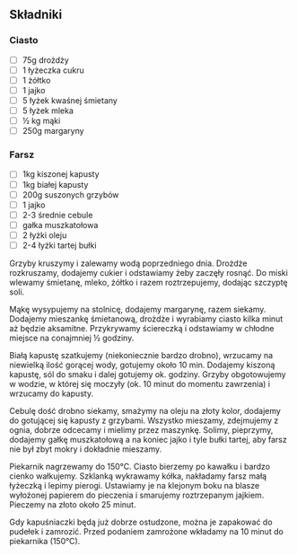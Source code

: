 ## Składniki

### Ciasto

* [ ] 75g drożdży
* [ ] 1 łyżeczka cukru
* [ ] 1 żółtko
* [ ] 1 jajko
* [ ] 5 łyżek kwaśnej śmietany
* [ ] 5 łyżek mleka
* [ ] ½ kg mąki
* [ ] 250g margaryny

### Farsz

* [ ] 1kg kiszonej kapusty
* [ ] 1kg białej kapusty
* [ ] 200g suszonych grzybów
* [ ] 1 jajko
* [ ] 2-3 średnie cebule
* [ ] gałka muszkatołowa
* [ ] 2 łyżki oleju
* [ ] 2-4 łyżki tartej bułki

Grzyby kruszymy i zalewamy wodą poprzedniego dnia.
Drożdże rozkruszamy, dodajemy cukier i odstawiamy żeby zaczęły rosnąć.
Do miski wlewamy śmietanę, mleko, żółtko i razem roztrzepujemy, dodając szczyptę soli.

Mąkę wysypujemy na stolnicę, dodajemy margarynę, razem siekamy. Dodajemy mieszankę śmietanową, drożdże i wyrabiamy ciasto kilka minut aż będzie aksamitne. Przykrywamy ściereczką i odstawiamy w chłodne miejsce na conajmniej ½ godziny. 

Białą kapustę szatkujemy (niekoniecznie bardzo drobno), wrzucamy na niewielką ilość gorącej wody, gotujemy około 10 min. Dodajemy kiszoną kapustę, sól do smaku i dalej gotujemy ok. godziny.
Grzyby obgotowujemy w wodzie, w której się moczyły (ok. 10 minut do momentu zawrzenia) i wrzucamy do kapusty.

Cebulę dość drobno siekamy, smażymy na oleju na złoty kolor, dodajemy do gotującej się kapusty z grzybami. Wszystko mieszamy, zdejmujemy z ognia, dobrze odcecamy i mielimy przez maszynkę. Solimy, pieprzymy, dodajemy gałkę muszkatołową a na koniec jajko i tyle bułki tartej, aby farsz nie był zbyt mokry i dokładnie mieszamy.

Piekarnik nagrzewamy do 150°C. Ciasto bierzemy po kawałku i bardzo cienko wałkujemy. Szklanką wykrawamy kółka, nakładamy farsz małą łyżeczką i lepimy pierogi.
Ustawiamy je na klejonym boku na blasze wyłożonej papierem do pieczenia i smarujemy roztrzepanym jajkiem. Pieczemy na złoto około 25 minut.

Gdy kapuśniaczki będą już dobrze ostudzone, można je zapakować do pudełek i zamrozić.
Przed podaniem zamrożone wkładamy na 10 minut do piekarnika (150°C).